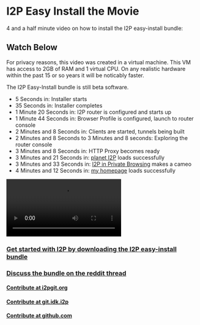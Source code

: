 I2P Easy Install the Movie
==========================

4 and a half minute video on how to install the I2P easy-install bundle:

Watch Below
-----------

For privacy reasons, this video was created in a virtual machine. This VM
has access to 2GB of RAM and 1 virtual CPU. On any realistic hardware
within the past 15 or so years it will be noticably faster.

The I2P Easy-Install bundle is still beta software.

 - 5 Seconds in: Installer starts
 - 35 Seconds in: Installer completes
 - 1 Minute 20 Seconds in: I2P router is configured and starts up
 - 1 Minute 44 Seconds in: Browser Profile is configured, launch to router console
 - 2 Minutes and 8 Seconds in: Clients are started, tunnels being built
 - 2 Minutes and 8 Seconds to 3 Minutes and 8 seconds: Exploring the router console
 - 3 Minutes and 8 Seconds in: HTTP Proxy becomes ready
 - 3 Minutes and 21 Seconds in: [planet I2P](http://planet.i2p) loads successfully
 - 3 Minutes and 33 Seconds in: [I2P in Private Browsing](https://addons.mozilla.org/en-US/firefox/addon/i2p-in-private-browsing/) makes a cameo
 - 4 Minutes and 12 Seconds in: [my homepage](http://idk.i2p) loads successfully


<video controls>
    <source src="easyinstall.webm" type="video/webm">
</video>

### [Get started with I2P by downloading the I2P easy-install bundle](https://geti2p.net/en/download/easyinstall)

### [Discuss the bundle on the reddit thread](https://old.reddit.com/r/i2p/comments/xa828o/video_of_the_easyinstall_process_from_start_to/)

#### [Contribute at i2pgit.org](https://i2pgit.org/i2p-hackers/i2p.firefox)

#### [Contribute at git.idk.i2p](https://git.idk.i2p/i2p-hackers/i2p.firefox)

#### [Contribute at github.com](https://github.com/i2p/i2p.firefox)
